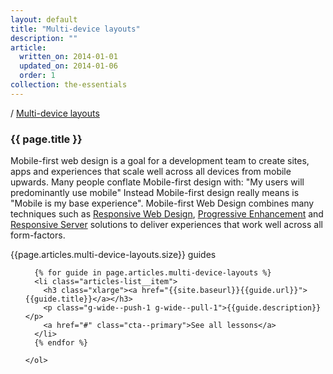 ```yaml
---
layout: default
title: "Multi-device layouts"
description: ""
article:
  written_on: 2014-01-01
  updated_on: 2014-01-06
  order: 1
collection: the-essentials
---
```


<div class="page-header">
  <div class="container">
    <nav class="breadcrumbs">
      <p> / <a href="#" class="breadcrumbs__link"> Multi-device layouts</a></p>
    </nav>
    <h3 class="xxlarge">{{ page.title }}</h3>
    <p class="page-header__excerpt g-wide--push-1 g-wide--pull-1">Mobile-first web design is a goal for a development team to create sites, apps and experiences that scale well across all devices from mobile upwards. Many people conflate Mobile-first design with: "My users will predominantly use mobile" Instead Mobile-first design really means is "Mobile is my base experience". Mobile-first Web Design combines many techniques such as <a href="#">Responsive Web Design</a>, <a href="#">Progressive Enhancement</a> and <a href="#">Responsive Server</a> solutions to deliver experiences that work well across all form-factors.</p>
  </div>
</div>

<div class="articles-section">
  <div class="container">
    <p class="articles-count">{{page.articles.multi-device-layouts.size}} guides</p>
    <ol class="articles-list">

      {% for guide in page.articles.multi-device-layouts %}
      <li class="articles-list__item">
        <h3 class="xlarge"><a href="{{site.baseurl}}{{guide.url}}">{{guide.title}}</a></h3>
        <p class="g-wide--push-1 g-wide--pull-1">{{guide.description}}</p>
        <a href="#" class="cta--primary">See all lessons</a>
      </li>
      {% endfor %}

    </ol>
  </div>
</div>
